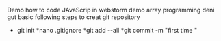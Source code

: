 Demo how to code JAvaScrip in webstorm
demo array programming
 deni gut basic
 following  steps to creat git repository
 * git init
 *nano .gitignore
 *git add --all
 *git commit -m "first time "